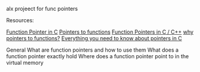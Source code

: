 alx projeect for func pointers

Resources:

[Function Pointer in C](https://www.geeksforgeeks.org/function-pointer-in-c/)
[Pointers to functions](https://publications.gbdirect.co.uk//c_book/chapter5/function_pointers.html)
[Function Pointers in C / C++](https://www.youtube.com/watch?v=ynYtgGUNelE)
[why pointers to functions?](https://www.youtube.com/watch?v=sxTFSDAZM8s&feature=youtu.be)
[Everything you need to know about pointers in C](https://boredzo.org/pointers/)


General
What are function pointers and how to use them
What does a function pointer exactly hold
Where does a function pointer point to in the virtual memory

